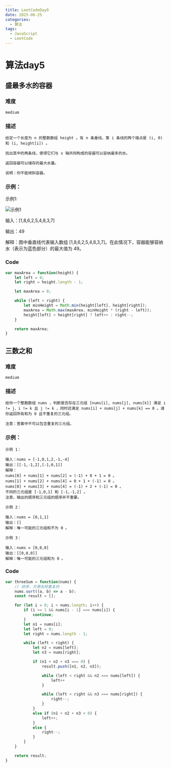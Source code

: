 ```yaml
---
title: LeetCodeDay9
date: 2025-06-25
categories:
  - 算法
tags:
  - JavaScript
  - LeetCode
---
```


# 算法day5

## 盛最多水的容器

### 难度

```medium```

### 描述

```
给定一个长度为 n 的整数数组 height 。有 n 条垂线，第 i 条线的两个端点是 (i, 0) 和 (i, height[i]) 。

找出其中的两条线，使得它们与 x 轴共同构成的容器可以容纳最多的水。

返回容器可以储存的最大水量。

说明：你不能倾斜容器。

```


### 示例：
示例1:

![示例1](https://aliyun-lc-upload.oss-cn-hangzhou.aliyuncs.com/aliyun-lc-upload/uploads/2018/07/25/question_11.jpg)

输入：[1,8,6,2,5,4,8,3,7]

输出：49 

解释：图中垂直线代表输入数组 [1,8,6,2,5,4,8,3,7]。在此情况下，容器能够容纳水（表示为蓝色部分）的最大值为 49。

### Code

```js
var maxArea = function(height) {
    let left = 0;
    let right = height.length - 1;

    let maxArea = 0;

    while (left < right) {
        let minHeight = Math.min(height[left], height[right]);
        maxArea = Math.max(maxArea, minHeight * (right - left));
        height[left] < height[right] ? left++ : right--;
    }

    return maxArea;
}
```

## 三数之和

### 难度

```medium```

### 描述

```
给你一个整数数组 nums ，判断是否存在三元组 [nums[i], nums[j], nums[k]] 满足 i != j、i != k 且 j != k ，同时还满足 nums[i] + nums[j] + nums[k] == 0 。请你返回所有和为 0 且不重复的三元组。

注意：答案中不可以包含重复的三元组。

```

### 示例：
```
示例 1：

输入：nums = [-1,0,1,2,-1,-4]
输出：[[-1,-1,2],[-1,0,1]]
解释：
nums[0] + nums[1] + nums[2] = (-1) + 0 + 1 = 0 。
nums[1] + nums[2] + nums[4] = 0 + 1 + (-1) = 0 。
nums[0] + nums[3] + nums[4] = (-1) + 2 + (-1) = 0 。
不同的三元组是 [-1,0,1] 和 [-1,-1,2] 。
注意，输出的顺序和三元组的顺序并不重要。

示例 2：

输入：nums = [0,1,1]
输出：[]
解释：唯一可能的三元组和不为 0 。

示例 3：

输入：nums = [0,0,0]
输出：[[0,0,0]]
解释：唯一可能的三元组和为 0 。
```
### Code

```js
var threeSum = function(nums) {
    // 排序，方便去除重复的
    nums.sort((a, b) => a - b);
    const result = [];

    for (let i = 0; i < nums.length; i++) {
        if (i >= 1 && nums[i - 1] === nums[i]) {
            continue;
        }
        let n1 = nums[i];
        let left = 0;
        let right = nums.length - 1;

        while (left < right) {
            let n2 = nums[left];
            let n3 = nums[right];

            if (n1 + n2 + n3 === 0) {
                result.push([n1, n2, n3]);

                while (left < right && n2 === nums[left]) {
                    left++
                }

                while (left < right && n3 === nums[right]) {
                    right--;
                }
            }
            else if (n1 + n2 + n3 < 0) {
                left++;
            }
            else {
                right--;
            }
        }
    }

    return result;
}
```
